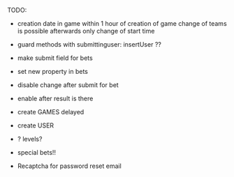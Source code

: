 

TODO: 
* creation date in game
within 1 hour of creation of game change of teams is possible
afterwards only change of start time

* guard methods with submittinguser:
  insertUser ??

* make submit field for bets
* set new property in bets
* disable change after submit for bet
* enable after result is there


* create GAMES delayed
* create USER 
* ? levels?
* special bets!!
* Recaptcha for password reset email



